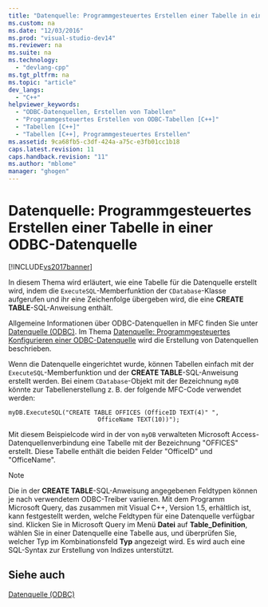 ```yaml
---
title: "Datenquelle: Programmgesteuertes Erstellen einer Tabelle in einer ODBC-Datenquelle"
ms.custom: na
ms.date: "12/03/2016"
ms.prod: "visual-studio-dev14"
ms.reviewer: na
ms.suite: na
ms.technology: 
  - "devlang-cpp"
ms.tgt_pltfrm: na
ms.topic: "article"
dev_langs: 
  - "C++"
helpviewer_keywords: 
  - "ODBC-Datenquellen, Erstellen von Tabellen"
  - "Programmgesteuertes Erstellen von ODBC-Tabellen [C++]"
  - "Tabellen [C++]"
  - "Tabellen [C++], Programmgesteuertes Erstellen"
ms.assetid: 9ca68fb5-c3df-424a-a75c-e3fb01cc1b18
caps.latest.revision: 11
caps.handback.revision: "11"
ms.author: "mblome"
manager: "ghogen"
---
```

# Datenquelle: Programmgesteuertes Erstellen einer Tabelle in einer ODBC-Datenquelle
[!INCLUDE[vs2017banner](../../assembler/inline/includes/vs2017banner.md)]

In diesem Thema wird erläutert, wie eine Tabelle für die Datenquelle erstellt wird, indem die `ExecuteSQL`\-Memberfunktion der `CDatabase`\-Klasse aufgerufen und ihr eine Zeichenfolge übergeben wird, die eine **CREATE TABLE**\-SQL\-Anweisung enthält.  
  
 Allgemeine Informationen über ODBC\-Datenquellen in MFC finden Sie unter [Datenquelle \(ODBC\)](../../data/odbc/data-source-odbc.md).  Im Thema [Datenquelle: Programmgesteuertes Konfigurieren einer ODBC\-Datenquelle](../../data/odbc/data-source-programmatically-configuring-an-odbc-data-source.md) wird die Erstellung von Datenquellen beschrieben.  
  
 Wenn die Datenquelle eingerichtet wurde, können Tabellen einfach mit der `ExecuteSQL`\-Memberfunktion und der **CREATE TABLE**\-SQL\-Anweisung erstellt werden.  Bei einem `CDatabase`\-Objekt mit der Bezeichnung `myDB` könnte zur Tabellenerstellung z. B. der folgende MFC\-Code verwendet werden:  
  
```  
myDB.ExecuteSQL("CREATE TABLE OFFICES (OfficeID TEXT(4)" ",   
                         OfficeName TEXT(10))");  
```  
  
 Mit diesem Beispielcode wird in der von `myDB` verwalteten Microsoft Access\-Datenquellenverbindung eine Tabelle mit der Bezeichnung "OFFICES" erstellt. Diese Tabelle enthält die beiden Felder "OfficeID" und "OfficeName".  
  
> [!NOTE]
>  Die in der **CREATE TABLE**\-SQL\-Anweisung angegebenen Feldtypen können je nach verwendetem ODBC\-Treiber variieren.  Mit dem Programm Microsoft Query, das zusammen mit Visual C\+\+, Version 1.5, erhältlich ist, kann festgestellt werden, welche Feldtypen für eine Datenquelle verfügbar sind.  Klicken Sie in Microsoft Query im Menü **Datei** auf **Table\_Definition**, wählen Sie in einer Datenquelle eine Tabelle aus, und überprüfen Sie, welcher Typ im Kombinationsfeld **Typ** angezeigt wird.  Es wird auch eine SQL\-Syntax zur Erstellung von Indizes unterstützt.  
  
## Siehe auch  
 [Datenquelle \(ODBC\)](../../data/odbc/data-source-odbc.md)